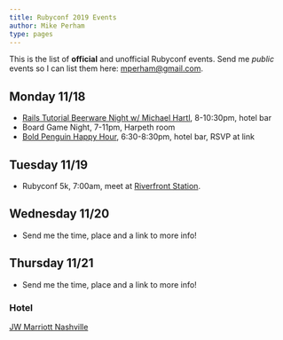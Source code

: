 ```yaml
---
title: Rubyconf 2019 Events
author: Mike Perham
type: pages
---
```


This is the list of **official** and unofficial Rubyconf events.
Send me *public* events so I can list them here: mperham@gmail.com.

## Monday 11/18

* [Rails Tutorial Beerware Night w/ Michael Hartl](https://www.eventbrite.com/e/10th-semi-annual-rails-tutorial-beerware-night-tickets-80972110763), 8-10:30pm, hotel bar
* Board Game Night, 7-11pm, Harpeth room
* [Bold Penguin Happy Hour](https://www.eventbrite.com/e/bold-penguin-rubyconf-happy-hour-tickets-81414840981), 6:30-8:30pm, hotel bar, RSVP at link

## Tuesday 11/19

* Rubyconf 5k, 7:00am, meet at [Riverfront Station](https://goo.gl/maps/11qRsFEyn1dvrVFk9).

## Wednesday 11/20

* Send me the time, place and a link to more info!

## Thursday 11/21

* Send me the time, place and a link to more info!


### Hotel

[JW Marriott Nashville](https://goo.gl/maps/7JWwvgojD162)
